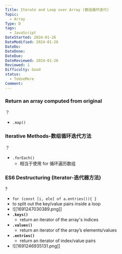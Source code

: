```yaml
---
Title: Iterate and Loop over Array (数组循环迭代)
Topic:
  - Array
Type: D
tags:
  - JavaScript
DateStarted: 2024-01-26
DateModified: 2024-01-26
DateDo: 
DateDone: 
DateDue: 
DateReviewed: 2024-01-26
Reviewed: 1
Difficulty: Good
status:
  - ToUseMore
Comment:
---
```

### Return an array computed from original
？
- `.map()` 

### Iterative Methods-数组循环迭代方法 
？
- `.forEach()`
    - 相当于使用 for 循环遍历数组

### ES6 Destructuring (Iterator-迭代器方法)
?
- `for (const [i, ele] of a.entries()){ }`
- to split out the key/value pairs inside a loop
- ![[1691247030389.png]]
- **`.keys()`**
	- return an iterator of the array's indices
- **`.values()`**
	- return an iterator of the array’s elements/values
- **`.entries()`**
	- return an iterator of index/value pairs
- ![[1691246935131.png]]
<!--SR:!2024-01-30,1,230-->
